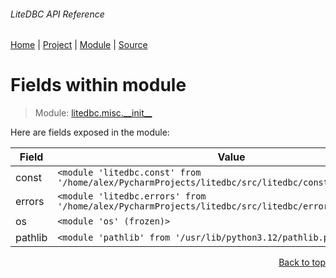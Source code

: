###### LiteDBC API Reference
[Home](/docs/api/README.md) | [Project](/README.md) | [Module](/docs/api/modules/litedbc/misc/__init__/README.md) | [Source](/src/litedbc/misc/__init__.py)

# Fields within module
> Module: [litedbc.misc.\_\_init\_\_](/docs/api/modules/litedbc/misc/__init__/README.md)

Here are fields exposed in the module:

| Field | Value |
| --- | --- |
| const | `<module 'litedbc.const' from '/home/alex/PycharmProjects/litedbc/src/litedbc/const/__init__.py'>` |
| errors | `<module 'litedbc.errors' from '/home/alex/PycharmProjects/litedbc/src/litedbc/errors/__init__.py'>` |
| os | `<module 'os' (frozen)>` |
| pathlib | `<module 'pathlib' from '/usr/lib/python3.12/pathlib.py'>` |

<p align="right"><a href="#litedbc-api-reference">Back to top</a></p>
